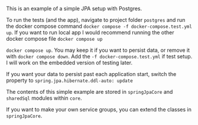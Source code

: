 This is an example of a simple JPA setup with Postgres.

To run the tests (and the app), navigate to project folder `postgres` 
and run the docker compose command `docker compose -f docker-compose.test.yml up`. 
If you want to run local app I would recommend running the other docker compose file `docker compose up`

`docker compose up`. You may keep it if you want to persist data, or remove it with `docker compose down`. 
Add the `-f docker-compose.test.yml` if test setup. I will work on the embedded version of testing later.

If you want your data to persist past each application start, switch the property to `spring.jpa.hibernate.ddl-auto: update`

The contents of this simple example are stored in `springJpaCore` and `sharedSql` modules within `core`.

If you want to make your own service groups, you can extend the classes in `springJpaCore`.